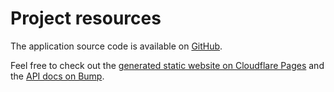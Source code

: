 # Project resources

The application source code is available on [GitHub](https://github.com/mikaelvesavuori/better-apis-workshop).

Feel free to check out the [generated static website on Cloudflare Pages](https://better-apis-workshop.pages.dev) and the [API docs on Bump](https://bump.sh/doc/better-apis-workshop).
